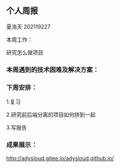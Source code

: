 ## 个人周报

夏浩天 202119227

本周工作：

研究怎么做项目

### 本周遇到的技术困难及解决方案：



### 下周安排：

1.复习

2.研究前后端分离的项目如何拼到一起

3.写报告

### 成果展示：

http://adysloud.gitee.io/adysloud.github.io/
